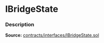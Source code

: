 # IBridgeState

### Description <a href="description" id="description"></a>

**Source:** [contracts/interfaces/IBridgeState.sol](https://github.com/perifinance/peri-finance/blob/master/contracts/interfaces/IBridgeState.sol)

